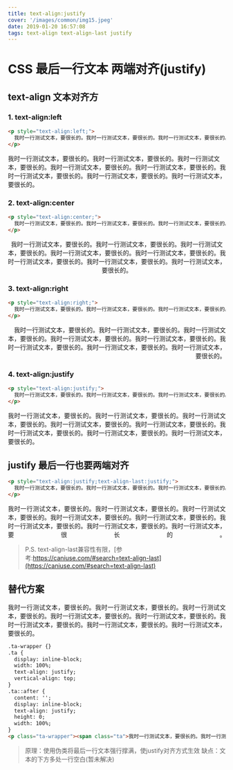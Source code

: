 ```yaml
---
title: text-align:justify
cover: '/images/common/img15.jpeg'
date: 2019-01-20 16:57:08
tags: text-align text-align-last justify 
---
```

# CSS 最后一行文本 两端对齐(justify)

## text-align 文本对齐方

### 1. text-align:left
```html
<p style="text-align:left;">
  我时一行测试文本，要很长的。我时一行测试文本，要很长的。我时一行测试文本，要很长的。我时一行测试文本，要很长的。我时一行测试文本，要很长的。我时一行测试文本，要很长的。我时一行测试文本，要很长的。我时一行测试文本，要很长的。
</p>
```
<p style="text-align:left;">
  我时一行测试文本，要很长的。我时一行测试文本，要很长的。我时一行测试文本，要很长的。我时一行测试文本，要很长的。我时一行测试文本，要很长的。我时一行测试文本，要很长的。我时一行测试文本，要很长的。我时一行测试文本，要很长的。
</p>

### 2. text-align:center
```html
<p style="text-align:center;">
  我时一行测试文本，要很长的。我时一行测试文本，要很长的。我时一行测试文本，要很长的。我时一行测试文本，要很长的。我时一行测试文本，要很长的。我时一行测试文本，要很长的。我时一行测试文本，要很长的。我时一行测试文本，要很长的。
</p>
```
<p style="text-align:center;">
  我时一行测试文本，要很长的。我时一行测试文本，要很长的。我时一行测试文本，要很长的。我时一行测试文本，要很长的。我时一行测试文本，要很长的。我时一行测试文本，要很长的。我时一行测试文本，要很长的。我时一行测试文本，要很长的。
</p>

### 3. text-align:right
```html
<p style="text-align:right;">
  我时一行测试文本，要很长的。我时一行测试文本，要很长的。我时一行测试文本，要很长的。我时一行测试文本，要很长的。我时一行测试文本，要很长的。我时一行测试文本，要很长的。我时一行测试文本，要很长的。我时一行测试文本，要很长的。
</p>
```
<p style="text-align:right;">
  我时一行测试文本，要很长的。我时一行测试文本，要很长的。我时一行测试文本，要很长的。我时一行测试文本，要很长的。我时一行测试文本，要很长的。我时一行测试文本，要很长的。我时一行测试文本，要很长的。我时一行测试文本，要很长的。
</p>

### 4. text-align:justify
```html
<p style="text-align:justify;">
  我时一行测试文本，要很长的。我时一行测试文本，要很长的。我时一行测试文本，要很长的。我时一行测试文本，要很长的。我时一行测试文本，要很长的。我时一行测试文本，要很长的。我时一行测试文本，要很长的。我时一行测试文本，要很长的。
</p>
```
<p style="text-align:justify;">
  我时一行测试文本，要很长的。我时一行测试文本，要很长的。我时一行测试文本，要很长的。我时一行测试文本，要很长的。我时一行测试文本，要很长的。我时一行测试文本，要很长的。我时一行测试文本，要很长的。我时一行测试文本，要很长的。
</p>

## justify 最后一行也要两端对齐
```html
<p style="text-align:justify;text-align-last:justify;">
  我时一行测试文本，要很长的。我时一行测试文本，要很长的。我时一行测试文本，要很长的。我时一行测试文本，要很长的。我时一行测试文本，要很长的。我时一行测试文本，要很长的。我时一行测试文本，要很长的。我时一行测试文本，要很长的。
</p>
```
<p style="text-align:justify;text-align-last:justify;">
  我时一行测试文本，要很长的。我时一行测试文本，要很长的。我时一行测试文本，要很长的。我时一行测试文本，要很长的。我时一行测试文本，要很长的。我时一行测试文本，要很长的。我时一行测试文本，要很长的。我时一行测试文本，要很长的。
</p>

> P.S. text-align-last兼容性有限，[参考:https://caniuse.com/#search=text-align-last](https://caniuse.com/#search=text-align-last)

## 替代方案
<link rel="stylesheet" type="text/css" href="/css/15/index.css">
<p style="text-align:justify;" class="ta-wrapper"><span class="ta">我时一行测试文本，要很长的。我时一行测试文本，要很长的。我时一行测试文本，要很长的。我时一行测试文本，要很长的。我时一行测试文本，要很长的。我时一行测试文本，要很长的。我时一行测试文本，要很长的。我时一行测试文本，要很长的。</span></p>

```html
.ta-wrapper {}
.ta {
  display: inline-block;
  width: 100%;
  text-align: justify;
  vertical-align: top;
}
.ta::after {
  content: '';
  display: inline-block;
  text-align: justify;
  height: 0;
  width: 100%;
}
<p class="ta-wrapper"><span class="ta">我时一行测试文本，要很长的。我时一行测试文本，要很长的。我时一行测试文本，要很长的。我时一行测试文本，要很长的。我时一行测试文本，要很长的。我时一行测试文本，要很长的。我时一行测试文本，要很长的。我时一行测试文本，要很长的。</span></p>
```

> 原理：使用伪类将最后一行文本强行撑满，使justify对齐方式生效
> 缺点：文本的下方多处一行空白(暂未解决)
